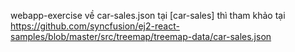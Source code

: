 webapp-exercise
về car-sales.json tại [car-sales] thì tham khảo tại https://github.com/syncfusion/ej2-react-samples/blob/master/src/treemap/treemap-data/car-sales.json
